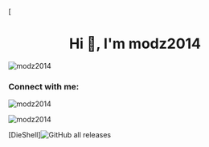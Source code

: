 [<h1 align="center">Hi 👋, I'm modz2014</h1>
<p align="left"> <img src="https://komarev.com/ghpvc/?username=modz2014&label=Profile%20views&color=0e75b6&style=flat" alt="modz2014" /> </p>

<h3 align="left">Connect with me:</h3>
<p align="left">
</p>

<p><img align="center" src="https://github-readme-stats.vercel.app/api/top-langs?username=modz2014&show_icons=true&locale=en&layout=compact&theme=transparent" alt="modz2014" /></p>

<p><img align="center" src="https://github-readme-streak-stats.herokuapp.com/?user=modz2014&theme=transparent" alt="modz2014" /></p>


[DieShell]![GitHub all releases](https://img.shields.io/github/downloads/modz2014/DieShell/total?labelColor=%230000&color=%230000)

